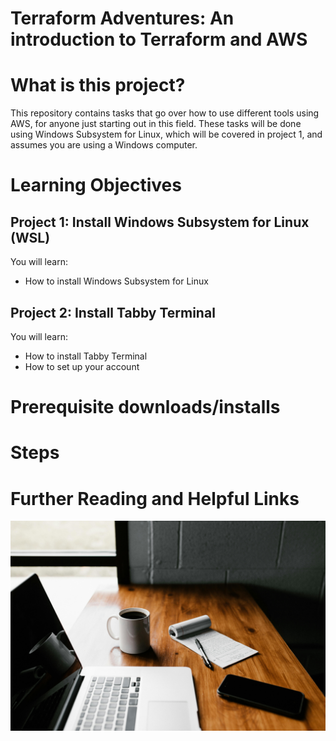 # Terraform Adventures: An introduction to Terraform and AWS
# What is this project?
This repository contains tasks that go over how to use different tools using AWS, for anyone just starting out in this field. These tasks will be done using Windows Subsystem for Linux, which will be covered in project 1, and assumes you are using a Windows computer. 
# Learning Objectives
## Project 1: Install Windows Subsystem for Linux (WSL)
You will learn:
- How to install Windows Subsystem for Linux

## Project 2: Install Tabby Terminal
You will learn:
- How to install Tabby Terminal
- How to set up your account

# Prerequisite downloads/installs
# Steps
# Further Reading and Helpful Links
![alt text](<laptop and coffee.jpg>)